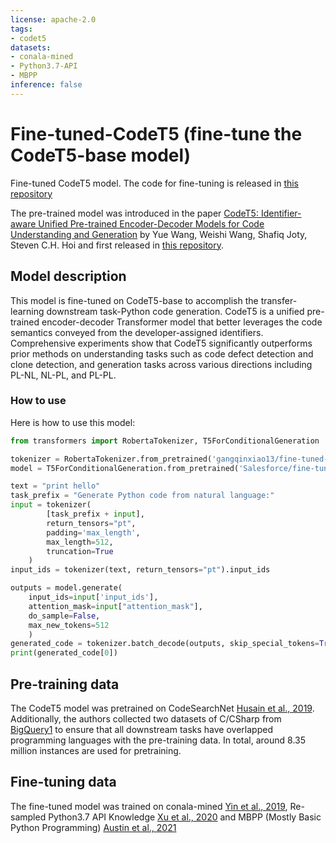 ```yaml
---
license: apache-2.0
tags:
- codet5
datasets:
- conala-mined
- Python3.7-API
- MBPP
inference: false
---
```


# Fine-tuned-CodeT5 (fine-tune the CodeT5-base model) 

Fine-tuned CodeT5 model. The code for fine-tuning is released in [this repository](https://github.com/gangqinxiao13/CodeT5-code-generation.git)

The pre-trained model was introduced in the paper [CodeT5: Identifier-aware Unified Pre-trained Encoder-Decoder Models
for Code Understanding and Generation](https://arxiv.org/abs/2109.00859) by Yue Wang, Weishi Wang, Shafiq Joty, Steven C.H. Hoi and first released in [this repository](https://github.com/salesforce/CodeT5). 


## Model description


This model is fine-tuned on CodeT5-base to accomplish the transfer-learning downstream task-Python code generation. CodeT5 is a unified pre-trained encoder-decoder Transformer model that better leverages the code semantics conveyed from the developer-assigned identifiers. Comprehensive experiments show that CodeT5 significantly outperforms prior methods on understanding tasks such as code defect detection and clone detection, and generation tasks across various directions including PL-NL, NL-PL, and PL-PL. 


### How to use

Here is how to use this model:

```python
from transformers import RobertaTokenizer, T5ForConditionalGeneration

tokenizer = RobertaTokenizer.from_pretrained('gangqinxiao13/fine-tuned-codet5')
model = T5ForConditionalGeneration.from_pretrained('Salesforce/fine-tuned-codet5')

text = "print hello"
task_prefix = "Generate Python code from natural language:"
input = tokenizer(
        [task_prefix + input],
        return_tensors="pt",
        padding='max_length',
        max_length=512,
        truncation=True
    )
input_ids = tokenizer(text, return_tensors="pt").input_ids

outputs = model.generate(
    input_ids=input['input_ids'],
    attention_mask=input["attention_mask"],
    do_sample=False,
    max_new_tokens=512
    )
generated_code = tokenizer.batch_decode(outputs, skip_special_tokens=True)
print(generated_code[0]) 
```

## Pre-training data

The CodeT5 model was pretrained on CodeSearchNet [Husain et al., 2019](https://arxiv.org/abs/1909.09436). Additionally, the authors collected two datasets of C/CSharp from [BigQuery1](https://console.cloud.google.com/marketplace/details/github/github-repos) to ensure that all downstream tasks have overlapped programming languages with the pre-training data. In total, around 8.35 million instances are used for pretraining. 

## Fine-tuning data

The fine-tuned model was trained on conala-mined [Yin et al., 2019](https://arxiv.org/abs/1805.08949), Re-sampled Python3.7 API Knowledge [Xu et al., 2020](https://arxiv.org/abs/2004.09015) and MBPP (Mostly Basic Python Programming) [Austin et al., 2021](https://arxiv.org/abs/2108.07732)